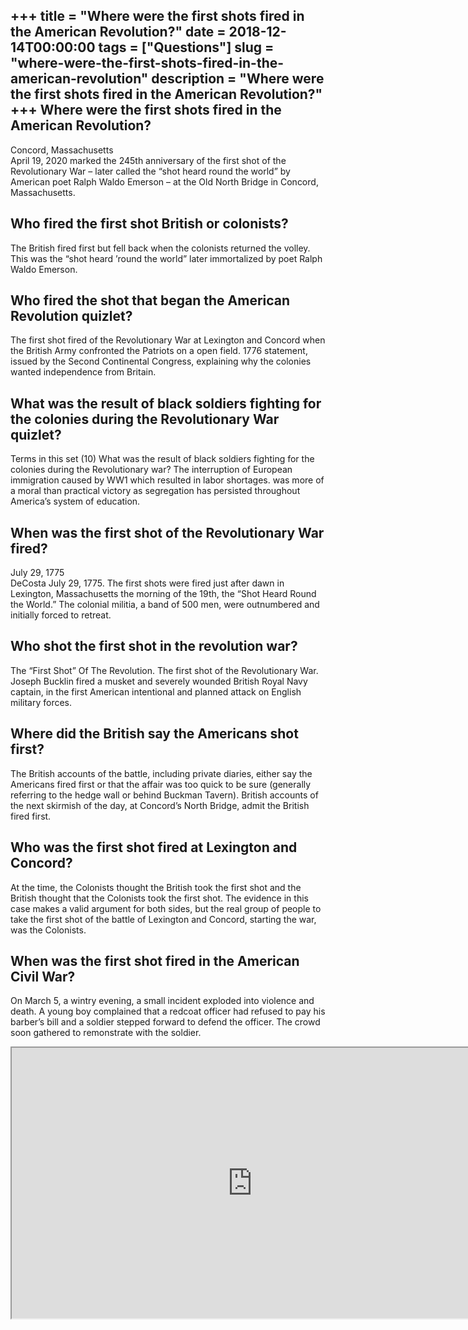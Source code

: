 +++
title = "Where were the first shots fired in the American Revolution?"
date = 2018-12-14T00:00:00
tags = ["Questions"]
slug = "where-were-the-first-shots-fired-in-the-american-revolution"
description = "Where were the first shots fired in the American Revolution?"
+++
Where were the first shots fired in the American Revolution?
------------------------------------------------------------

Concord, Massachusetts  
April 19, 2020 marked the 245th anniversary of the first shot of the Revolutionary War – later called the “shot heard round the world” by American poet Ralph Waldo Emerson – at the Old North Bridge in Concord, Massachusetts.

Who fired the first shot British or colonists?
----------------------------------------------

The British fired first but fell back when the colonists returned the volley. This was the “shot heard ’round the world” later immortalized by poet Ralph Waldo Emerson.

Who fired the shot that began the American Revolution quizlet?
--------------------------------------------------------------

The first shot fired of the Revolutionary War at Lexington and Concord when the British Army confronted the Patriots on a open field. 1776 statement, issued by the Second Continental Congress, explaining why the colonies wanted independence from Britain.

What was the result of black soldiers fighting for the colonies during the Revolutionary War quizlet?
-----------------------------------------------------------------------------------------------------

Terms in this set (10) What was the result of black soldiers fighting for the colonies during the Revolutionary war? The interruption of European immigration caused by WW1 which resulted in labor shortages. was more of a moral than practical victory as segregation has persisted throughout America’s system of education.

When was the first shot of the Revolutionary War fired?
-------------------------------------------------------

July 29, 1775  
DeCosta July 29, 1775. The first shots were fired just after dawn in Lexington, Massachusetts the morning of the 19th, the “Shot Heard Round the World.” The colonial militia, a band of 500 men, were outnumbered and initially forced to retreat.

Who shot the first shot in the revolution war?
----------------------------------------------

The “First Shot” Of The Revolution. The first shot of the Revolutionary War. Joseph Bucklin fired a musket and severely wounded British Royal Navy captain, in the first American intentional and planned attack on English military forces.

Where did the British say the Americans shot first?
---------------------------------------------------

The British accounts of the battle, including private diaries, either say the Americans fired first or that the affair was too quick to be sure (generally referring to the hedge wall or behind Buckman Tavern). British accounts of the next skirmish of the day, at Concord’s North Bridge, admit the British fired first.

Who was the first shot fired at Lexington and Concord?
------------------------------------------------------

At the time, the Colonists thought the British took the first shot and the British thought that the Colonists took the first shot. The evidence in this case makes a valid argument for both sides, but the real group of people to take the first shot of the battle of Lexington and Concord, starting the war, was the Colonists.

When was the first shot fired in the American Civil War?
--------------------------------------------------------

On March 5, a wintry evening, a small incident exploded into violence and death. A young boy complained that a redcoat officer had refused to pay his barber’s bill and a soldier stepped forward to defend the officer. The crowd soon gathered to remonstrate with the soldier.

<iframe allow="accelerometer; autoplay; clipboard-write; encrypted-media; gyroscope; picture-in-picture" allowfullscreen="" class="__youtube_prefs__  epyt-is-override  no-lazyload" data-no-lazy="1" data-origheight="433" data-origwidth="770" data-skipgform_ajax_framebjll="" height="433" id="_ytid_80061" loading="lazy" src="https://www.youtube.com/embed/gzALIXcY4pg?enablejsapi=1&autoplay=0&cc_load_policy=0&cc_lang_pref=&iv_load_policy=1&loop=0&modestbranding=0&rel=1&fs=1&playsinline=0&autohide=2&theme=dark&color=red&controls=1&" title="YouTube player" width="770"></iframe>